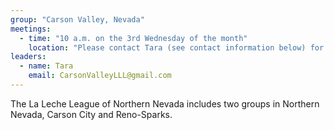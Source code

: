 ```yaml
---
group: "Carson Valley, Nevada"
meetings:
  - time: "10 a.m. on the 3rd Wednesday of the month"
    location: "Please contact Tara (see contact information below) for the location."
leaders:
  - name: Tara
    email: CarsonValleyLLL@gmail.com
---
```

The La Leche League of Northern Nevada includes two groups in Northern Nevada, Carson City and Reno-Sparks.